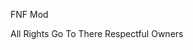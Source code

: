 FNF Mod

All Rights Go To There Respectful Owners 



<style>
body {
  background-image: url('link to image');
  background-repeat: no-repeat;
  background-attachment: fixed;
  background-size: cover;
}
</style>
